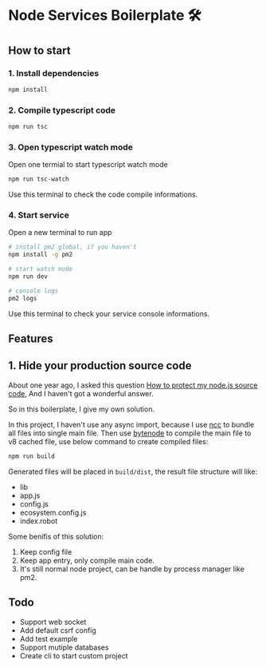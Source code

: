 # Node Services Boilerplate 🛠

## How to start

### 1. Install dependencies

```bash
npm install
```

### 2. Compile typescript code

```bash
npm run tsc
```

### 3. Open typescript watch mode

Open one termial to start typescript watch mode

```bash
npm run tsc-watch
```

Use this terminal to check the code compile informations.

### 4. Start service

Open a new terminal to run app

```bash
# install pm2 global, if you haven't
npm install -g pm2

# start watch mode
npm run dev

# console logs
pm2 logs
```

Use this terminal to check your service console informations.

## Features

## 1. Hide your production source code

About one year ago, I asked this question [How to protect my node.js source code](https://stackoverflow.com/questions/51944164/how-to-protect-my-node-js-source-code), And I haven't got a wonderful answer.

So in this boilerplate, I give my own solution.

In this project, I haven't use any async import, because I use [ncc](https://github.com/zeit/ncc) to bundle all files into single main file. Then use [bytenode](https://github.com/OsamaAbbas/bytenode) to compile the main file to v8 cached file, use below command to create compiled files:

```bash
npm run build
```

Generated files will be placed in `build/dist`, the result file structure will like:

- lib
- app.js
- config.js
- ecosystem.config.js
- index.robot

Some benifis of this solution:

1. Keep config file
2. Keep app entry, only compile main code.
3. It's still normal node project, can be handle by process manager like pm2.

## Todo

- Support web socket
- Add default csrf config
- Add test example
- Support mutiple databases
- Create cli to start custom project
